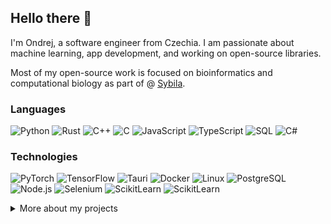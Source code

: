 ## Hello there 👋

I'm Ondrej, a software engineer from Czechia. I am passionate about machine learning, app development, and working on open-source libraries.

Most of my open-source work is focused on bioinformatics and computational biology as part of @ [Sybila](https://sybila.fi.muni.cz/).

### Languages

![Python](https://img.shields.io/badge/-Python-000?style=for-the-badge&logo=Python)
![Rust](https://img.shields.io/badge/-Rust-000?style=for-the-badge&logo=Rust)
![C++](https://img.shields.io/badge/-C++-000?style=for-the-badge&logo=c%2b%2b&logoColor=00599C)
![C](https://img.shields.io/badge/-C-000?style=for-the-badge&logo=C)
![JavaScript](https://img.shields.io/badge/-JavaScript-000?style=for-the-badge&logo=JavaScript)
![TypeScript](https://img.shields.io/badge/-TypeScript-000?style=for-the-badge&logo=TypeScript)
![SQL](https://img.shields.io/badge/-SQL-000?style=for-the-badge&logo=MySQL)
![C#](https://img.shields.io/badge/C%23-000?style=for-the-badge&logo=unity)

### Technologies

![PyTorch](https://img.shields.io/badge/-PyTorch-000?style=for-the-badge&logo=PyTorch)
![TensorFlow](https://img.shields.io/badge/-TensorFlow-000?style=for-the-badge&logo=TensorFlow)
![Tauri](https://img.shields.io/badge/Tauri-000?style=for-the-badge&logo=tauri)
![Docker](https://img.shields.io/badge/-Docker-000?style=for-the-badge&logo=Docker)
![Linux](https://img.shields.io/badge/-Linux-000?style=for-the-badge&logo=Linux)
![PostgreSQL](https://img.shields.io/badge/postgresql-000?style=for-the-badge&logo=postgresql&logoColor=white)
![Node.js](https://img.shields.io/badge/-Node.js-000?style=for-the-badge&logo=node.js)
![Selenium](https://img.shields.io/badge/-selenium-000?style=for-the-badge&logo=selenium&logoColor=white)
![ScikitLearn](https://img.shields.io/badge/scikit--learn-000?style=for-the-badge&logo=scikit-learn&logoColor=white)
![ScikitLearn](https://img.shields.io/badge/Anaconda-000?style=for-the-badge&logo=Anaconda&logoColor=white)

<details>
<summary>
 More about my projects
</summary>

### Projects

#### Desktop applications
- [**Sketchbook**](https://github.com/sybila/biodivine-sketchbook): Multi-platform application for designing and synthesizing biochemical models.
- [**BN Classifier**](https://github.com/sybila/biodivine-bn-classifier): Tool for classification of parametrized biochemical models.

#### Simulations and machine learning
- [**Predator-prey simulator**](https://github.com/ondrej33/predator-prey-simulator): Framework for simulating and evolving swarms in predatory environments.
- [**MNIST NN IN C++**](https://github.com/ondrej33/neural-network-mnist): Neural network classifier for the FashionMNIST and MNIST datasets, written in pure C++ without any external libraries.
- [**Epidemic simulator**](https://github.com/ondrej33/epidemic-model-simulator): Desktop app for simulating epidemic models like SIR and SIRS, written in C#.

#### CLI tools
- [**hctl-model-checker-py**](https://github.com/sybila/hctl-model-checker-py): Symbolic model checker for hybrid CTL implemented in Python.

#### Libraries I contribute to
- [**AEON.py**](https://github.com/sybila/biodivine-aeon-py): Python library for all sorts of analyses of models of biochemical systems.
- [**lib-bma-data**](https://github.com/sybila/biodivine-lib-bma-data): Rust library to process biochemical models in BMA format.
- [**lib-bn-sketches**](https://github.com/sybila/boolean-network-sketches): Rust framework for inference of logical models of biochemical systems.
- [**lib-param-bn**](https://github.com/sybila/biodivine-lib-param-bn): Rust library for manipulation with Boolean networks.
- [**hctl-model-checker**](https://github.com/sybila/biodivine-hctl-model-checker): Rust library for HCTL model checking.

</details>
